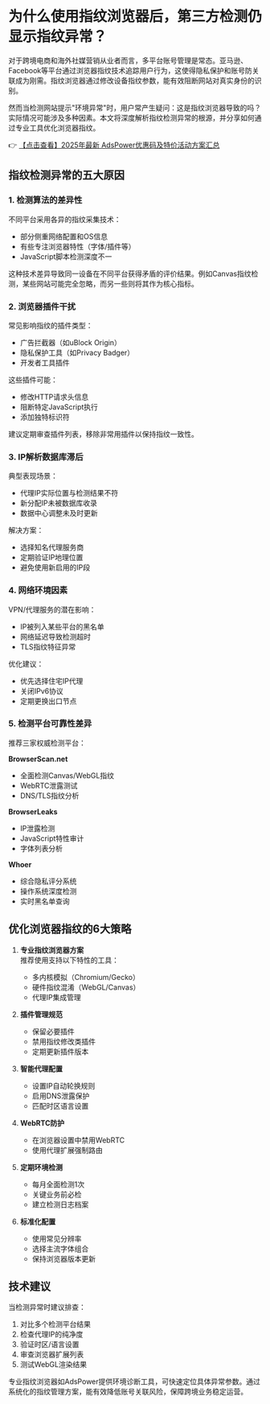 # 为什么使用指纹浏览器后，第三方检测仍显示指纹异常？

对于跨境电商和海外社媒营销从业者而言，多平台账号管理是常态。亚马逊、Facebook等平台通过浏览器指纹技术追踪用户行为，这使得隐私保护和账号防关联成为刚需。指纹浏览器通过修改设备指纹参数，能有效阻断网站对真实身份的识别。

然而当检测网站提示"环境异常"时，用户常产生疑问：这是指纹浏览器导致的吗？实际情况可能涉及多种因素。本文将深度解析指纹检测异常的根源，并分享如何通过专业工具优化浏览器指纹。

👉 [【点击查看】2025年最新 AdsPower优惠码及特价活动方案汇总](https://bit.ly/adspower_free)

## 指纹检测异常的五大原因

### 1. 检测算法的差异性
不同平台采用各异的指纹采集技术：
- 部分侧重网络配置和OS信息
- 有些专注浏览器特性（字体/插件等）
- JavaScript脚本检测深度不一

这种技术差异导致同一设备在不同平台获得矛盾的评价结果。例如Canvas指纹检测，某些网站可能完全忽略，而另一些则将其作为核心指标。

### 2. 浏览器插件干扰
常见影响指纹的插件类型：
- 广告拦截器（如uBlock Origin）
- 隐私保护工具（如Privacy Badger）
- 开发者工具插件

这些插件可能：
- 修改HTTP请求头信息
- 阻断特定JavaScript执行
- 添加独特标识符

建议定期审查插件列表，移除非常用插件以保持指纹一致性。

### 3. IP解析数据库滞后
典型表现场景：
- 代理IP实际位置与检测结果不符
- 新分配IP未被数据库收录
- 数据中心调整未及时更新

解决方案：
- 选择知名代理服务商
- 定期验证IP地理位置
- 避免使用新启用的IP段

### 4. 网络环境因素
VPN/代理服务的潜在影响：
- IP被列入某些平台的黑名单
- 网络延迟导致检测超时
- TLS指纹特征异常

优化建议：
- 优先选择住宅IP代理
- 关闭IPv6协议
- 定期更换出口节点

### 5. 检测平台可靠性差异
推荐三家权威检测平台：

**BrowserScan.net**
- 全面检测Canvas/WebGL指纹
- WebRTC泄露测试
- DNS/TLS指纹分析

**BrowserLeaks**
- IP泄露检测
- JavaScript特性审计
- 字体列表分析

**Whoer**
- 综合隐私评分系统
- 操作系统深度检测
- 实时黑名单查询

## 优化浏览器指纹的6大策略

1. **专业指纹浏览器方案**  
   推荐使用支持以下特性的工具：
   - 多内核模拟（Chromium/Gecko）
   - 硬件指纹混淆（WebGL/Canvas）
   - 代理IP集成管理

2. **插件管理规范**  
   - 保留必要插件
   - 禁用指纹修改类插件
   - 定期更新插件版本

3. **智能代理配置**  
   - 设置IP自动轮换规则
   - 启用DNS泄露保护
   - 匹配时区语言设置

4. **WebRTC防护**  
   - 在浏览器设置中禁用WebRTC
   - 使用代理扩展强制路由

5. **定期环境检测**  
   - 每月全面检测1次
   - 关键业务前必检
   - 建立检测日志档案

6. **标准化配置**  
   - 使用常见分辨率
   - 选择主流字体组合
   - 保持浏览器版本更新

## 技术建议

当检测异常时建议排查：
1. 对比多个检测平台结果
2. 检查代理IP的纯净度
3. 验证时区/语言设置
4. 审查浏览器扩展列表
5. 测试WebGL渲染结果

专业指纹浏览器如AdsPower提供环境诊断工具，可快速定位具体异常参数。通过系统化的指纹管理方案，能有效降低账号关联风险，保障跨境业务稳定运营。